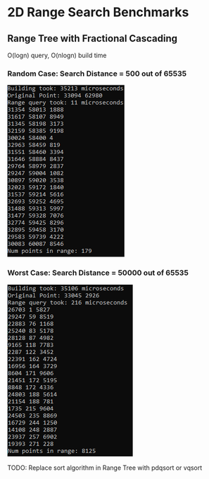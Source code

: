 # 2D Range Search Benchmarks


## Range Tree with Fractional Cascading


O(logn) query, O(nlogn) build time


### Random Case: Search Distance = 500 out of 65535
![](randomcase.png)


### Worst Case: Search Distance = 50000 out of 65535
![](worstcase.png)


TODO:
Replace sort algorithm in Range Tree with pdqsort or vqsort
